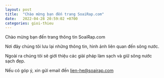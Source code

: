 ```yaml
---
layout: post
title:  "Chào mừng bạn đến trang SoaiRap.com"
date:   2022-04-28 20:59:02 +0700
categories: gioi-thieu
---
```


Chào mừng bạn đến trang thông tin SoaiRap.com

Nơi đây chúng tôi lưu lại những thông tin, hình ảnh liên quan đến sông nước. 

Ngoài ra chúng tôi sẽ giới thiệu các giải pháp làm sạch và giữ sông nước sạch đẹp. 

Nếu có góp ý, xin gửi email đến lien-he@soairap.com